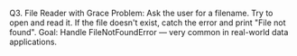 Q3. File Reader with Grace
Problem:
Ask the user for a filename. Try to open and read it. If the file doesn't exist, catch the error and print "File not found".
Goal: Handle FileNotFoundError — very common in real-world data applications.